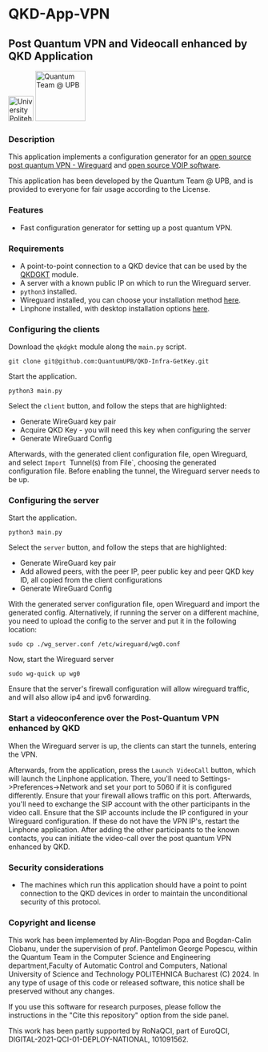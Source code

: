 # QKD-App-VPN

## Post Quantum VPN and Videocall enhanced by QKD Application
<p float="left">
    <img src="upb.png" alt="University Politehnica of Bucharest" width="50"/>
    <img src="Logo.png" alt="Quantum Team @ UPB" width="100"/>
</p>

### Description

This application implements a configuration generator for an [open source post quantum VPN - Wireguard](https://www.wireguard.com/) and [open source VOIP software](https://www.linphone.org/).

This application has been developed by the Quantum Team @ UPB, and is provided to everyone for fair usage according to the License.

### Features

- Fast configuration generator for setting up a post quantum VPN.
  
### Requirements

- A point-to-point connection to a QKD device that can be used by the [QKDGKT](https://github.com/QuantumUPB/QKD-Infra-GetKey) module.
- A server with a known public IP on which to run the Wireguard server.
- `python3` installed.
- Wireguard installed, you can choose your installation method [here](https://www.wireguard.com/install/).
- Linphone installed, with desktop installation options [here](https://new.linphone.org/technical-corner/linphone?qt-technical_corner=2#qt-technical_corner).

### Configuring the clients

Download the `qkdgkt` module along the `main.py` script.

`git clone git@github.com:QuantumUPB/QKD-Infra-GetKey.git`

Start the application. 

`python3 main.py`

Select the `client` button, and follow the steps that are highlighted:

- Generate WireGuard key pair
- Acquire QKD Key - you will need this key when configuring the server
- Generate WireGuard Config

Afterwards, with the generated client configuration file, open Wireguard, and select `Import `Tunnel(s) from File`, choosing the generated configuration file. Before enabling the tunnel, the Wireguard server needs to be up.

### Configuring the server

Start the application. 

`python3 main.py`

Select the `server` button, and follow the steps that are highlighted:

- Generate WireGuard key pair
- Add allowed peers, with the peer IP, peer public key and peer QKD key ID, all copied from the client configurations
- Generate WireGuard Config

With the generated server configuration file, open Wireguard and import the generated config. Alternatively, if running the server on a different machine, you need to upload the config to the server and put it in the following location:

`sudo cp ./wg_server.conf /etc/wireguard/wg0.conf`

Now, start the Wireguard server

`sudo wg-quick up wg0`

Ensure that the server's firewall configuration will allow wireguard traffic, and will also allow ip4 and ipv6 forwarding.

### Start a videoconference over the Post-Quantum VPN enhanced by QKD

When the Wireguard server is up, the clients can start the tunnels, entering the VPN.

Afterwards, from the application, press the `Launch VideoCall` button, which will launch the Linphone application. There, you'll need to Settings->Preferences->Network and set your port to 5060 if it is configured differently. Ensure that your firewall allows traffic on this port. Afterwards, you'll need to exchange the SIP account with the other participants in the video call. Ensure that the SIP accounts include the IP configured in your Wireguard configuration. If these do not have the VPN IP's, restart the Linphone application. After adding the other participants to the known contacts, you can initiate the video-call over the post quantum VPN enhanced by QKD.

### Security considerations

- The machines which run this application should have a point to point connection to the QKD devices in order to maintain the unconditional security of this protocol.

### Copyright and license

This work has been implemented by Alin-Bogdan Popa and Bogdan-Calin Ciobanu, under the supervision of prof. Pantelimon George Popescu, within the Quantum Team in the Computer Science and Engineering department,Faculty of Automatic Control and Computers, National University of Science and Technology POLITEHNICA Bucharest (C) 2024. In any type of usage of this code or released software, this notice shall be preserved without any changes.

If you use this software for research purposes, please follow the instructions in the "Cite this repository" option from the side panel.

This work has been partly supported by RoNaQCI, part of EuroQCI, DIGITAL-2021-QCI-01-DEPLOY-NATIONAL, 101091562.
